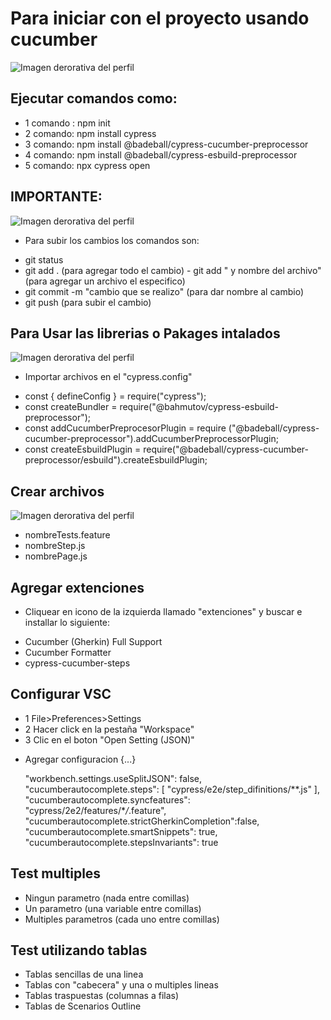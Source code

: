 # Para iniciar con el proyecto usando cucumber
![Imagen derorativa del perfil](https://media.tenor.com/_jagjmdZu28AAAAC/spongebob-question.gif)
## Ejecutar comandos como:

- 1 comando : npm init
- 2 comando: npm install cypress
- 3 comando: npm install @badeball/cypress-cucumber-preprocessor
- 4 comando: npm install @badeball/cypress-esbuild-preprocessor
- 5 comando: npx cypress open

## IMPORTANTE:
![Imagen derorativa del perfil](https://media2.giphy.com/media/odegvNEsYf0Ig/giphy.gif?cid=ecf05e47vqwp5tbgsgvq7g4ggnrx1s456n87bb2orfrhmhyu&ep=v1_gifs_search&rid=giphy.gif&ct=g)
- Para subir los cambios los comandos son:

* git status
* git add . (para agregar todo el cambio) - git add " y nombre del archivo" (para agregar un archivo el especifico)
* git commit -m "cambio que se realizo" (para dar nombre al cambio)
* git push (para subir el cambio)

## Para Usar las librerias o Pakages intalados
![Imagen derorativa del perfil](https://media4.giphy.com/media/nGtOFccLzujug/giphy.gif?cid=ecf05e47enmwa472znv7eqxpdlf3q9paq1vnyr8giny41lbs&ep=v1_gifs_related&rid=giphy.gif&ct=g)
- Importar archivos en el "cypress.config"

* const { defineConfig } = require("cypress");
* const createBundler = require("@bahmutov/cypress-esbuild-preprocessor");
* const addCucumberPreprocesorPlugin = require ("@badeball/cypress-cucumber-preprocessor").addCucumberPreprocessorPlugin;
* const createEsbuildPlugin = require("@badeball/cypress-cucumber-preprocessor/esbuild").createEsbuildPlugin;

## Crear archivos
![Imagen derorativa del perfil](https://media3.giphy.com/media/BIA2rRLTq0ibe/giphy.gif?cid=ecf05e47hafzpdd3utmghp5kw5mbm7aes043k0llm3g6zaow&ep=v1_gifs_search&rid=giphy.gif&ct=g)

- nombreTests.feature
- nombreStep.js
- nombrePage.js

## Agregar extenciones

- Cliquear en icono de la izquierda llamado "extenciones" y buscar e installar lo siguiente:

* Cucumber (Gherkin) Full Support
* Cucumber Formatter
* cypress-cucumber-steps

## Configurar VSC

- 1 File>Preferences>Settings
- 2 Hacer click en la pestaña "Workspace"
- 3 Clic en el boton "Open Setting (JSON)"

* Agregar configuracion {...}

  "workbench.settings.useSplitJSON": false,
  "cucumberautocomplete.steps": [
  "cypress/e2e/step_difinitions/**.js"
  ],
  "cucumberautocomplete.syncfeatures": "cypress/2e2/features/\*_/_.feature",
  "cucumberautocomplete.strictGherkinCompletion":false,
  "cucumberautocomplete.smartSnippets": true,
  "cucumberautocomplete.stepsInvariants": true

## Test multiples

- Ningun parametro (nada entre comillas)
- Un parametro (una variable entre comillas)
- Multiples parametros (cada uno entre comillas)

## Test utilizando tablas

- Tablas sencillas de una linea 
- Tablas con "cabecera" y una o multiples lineas 
- Tablas traspuestas (columnas a filas) 
- Tablas de Scenarios Outline 
